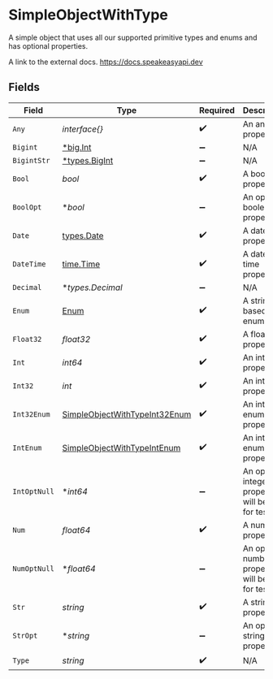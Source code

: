 # SimpleObjectWithType

A simple object that uses all our supported primitive types and enums and has optional properties.

A link to the external docs.
<https://docs.speakeasyapi.dev>


## Fields

| Field                                                                                 | Type                                                                                  | Required                                                                              | Description                                                                           | Example                                                                               |
| ------------------------------------------------------------------------------------- | ------------------------------------------------------------------------------------- | ------------------------------------------------------------------------------------- | ------------------------------------------------------------------------------------- | ------------------------------------------------------------------------------------- |
| `Any`                                                                                 | *interface{}*                                                                         | :heavy_check_mark:                                                                    | An any property.                                                                      |                                                                                       |
| `Bigint`                                                                              | [*big.Int](https://pkg.go.dev/math/big#Int)                                           | :heavy_minus_sign:                                                                    | N/A                                                                                   |                                                                                       |
| `BigintStr`                                                                           | [*types.BigInt](../../types/bigint.md)                                                | :heavy_minus_sign:                                                                    | N/A                                                                                   |                                                                                       |
| `Bool`                                                                                | *bool*                                                                                | :heavy_check_mark:                                                                    | A boolean property.                                                                   | true                                                                                  |
| `BoolOpt`                                                                             | **bool*                                                                               | :heavy_minus_sign:                                                                    | An optional boolean property.                                                         | true                                                                                  |
| `Date`                                                                                | [types.Date](../../types/date.md)                                                     | :heavy_check_mark:                                                                    | A date property.                                                                      | 2020-01-01                                                                            |
| `DateTime`                                                                            | [time.Time](https://pkg.go.dev/time#Time)                                             | :heavy_check_mark:                                                                    | A date-time property.                                                                 | 2020-01-01T00:00:00Z                                                                  |
| `Decimal`                                                                             | **types.Decimal*                                                                      | :heavy_minus_sign:                                                                    | N/A                                                                                   |                                                                                       |
| `Enum`                                                                                | [Enum](../../models/shared/enum.md)                                                   | :heavy_check_mark:                                                                    | A string based enum                                                                   | two                                                                                   |
| `Float32`                                                                             | *float32*                                                                             | :heavy_check_mark:                                                                    | A float32 property.                                                                   | 2.2222222                                                                             |
| `Int`                                                                                 | *int64*                                                                               | :heavy_check_mark:                                                                    | An integer property.                                                                  | 999999                                                                                |
| `Int32`                                                                               | *int*                                                                                 | :heavy_check_mark:                                                                    | An int32 property.                                                                    | 1                                                                                     |
| `Int32Enum`                                                                           | [SimpleObjectWithTypeInt32Enum](../../models/shared/simpleobjectwithtypeint32enum.md) | :heavy_check_mark:                                                                    | An int32 enum property.                                                               | 69                                                                                    |
| `IntEnum`                                                                             | [SimpleObjectWithTypeIntEnum](../../models/shared/simpleobjectwithtypeintenum.md)     | :heavy_check_mark:                                                                    | An integer enum property.                                                             | 3                                                                                     |
| `IntOptNull`                                                                          | **int64*                                                                              | :heavy_minus_sign:                                                                    | An optional integer property will be null for tests.                                  | 999999                                                                                |
| `Num`                                                                                 | *float64*                                                                             | :heavy_check_mark:                                                                    | A number property.                                                                    | 1.1                                                                                   |
| `NumOptNull`                                                                          | **float64*                                                                            | :heavy_minus_sign:                                                                    | An optional number property will be null for tests.                                   | 1.1                                                                                   |
| `Str`                                                                                 | *string*                                                                              | :heavy_check_mark:                                                                    | A string property.                                                                    | example                                                                               |
| `StrOpt`                                                                              | **string*                                                                             | :heavy_minus_sign:                                                                    | An optional string property.                                                          | optional example                                                                      |
| `Type`                                                                                | *string*                                                                              | :heavy_check_mark:                                                                    | N/A                                                                                   |                                                                                       |